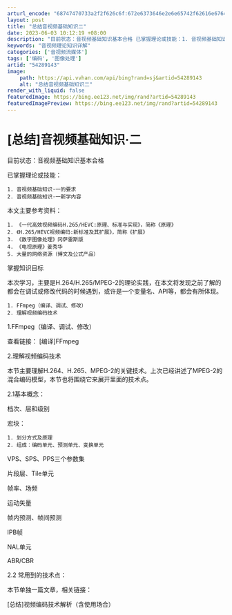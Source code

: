 ```yaml
---
arturl_encode: "68747470733a2f2f626c6f:672e6373646e2e6e65742f62616e6764696e6773686f756a69:2f61727469636c652f64657461696c732f3534323839313433"
layout: post
title: "总结音视频基础知识二"
date: 2023-06-03 10:12:19 +08:00
description: "目前状态：音视频基础知识基本合格 已掌握理论或技能：1. 音视频基础知识·一的要求2. 音视频基础知"
keywords: "音视频理论知识详解"
categories: ['音视频流媒体']
tags: ['编码', '图像处理']
artid: "54289143"
image:
    path: https://api.vvhan.com/api/bing?rand=sj&artid=54289143
    alt: "总结音视频基础知识二"
render_with_liquid: false
featuredImage: https://bing.ee123.net/img/rand?artid=54289143
featuredImagePreview: https://bing.ee123.net/img/rand?artid=54289143
---
```


# [总结]音视频基础知识·二

目前状态：音视频基础知识基本合格
  
已掌握理论或技能：

```
1. 音视频基础知识·一的要求
2. 音视频基础知识·一新学内容

```

本文主要参考资料：

```
1. 《一代高效视频编码H.265/HEVC:原理、标准与实现》，简称《原理》
2. 《H.265/HEVC视频编码:新标准及其扩展》，简称《扩展》
3. 《数字图像处理》冈萨雷斯版
4. 《电视原理》姜秀华
5. 大量的网络资源（博文及公式产品）

```

掌握知识目标
  
本次学习，主要是H.264/H.265/MPEG-2的理论实践，在本文将发现之前了解的都会在调试或修改代码的时候遇到，或许是一个变量名、API等，都会有所体现。

```
1. FFmpeg（编译、调试、修改）
2. 理解视频编码技术

```

1.FFmpeg（编译、调试、修改）
  
查看链接： [编译]FFmpeg

2.理解视频编码技术
  
本节主要理解H.264、H.265、MPEG-2的关键技术。上次已经讲述了MPEG-2的混合编码模型，本节也将围绕它来展开里面的技术点。

2.1基本概念：
  
档次、层和级别
  
宏块：

```
1. 划分方式及原理
2. 组成：编码单元、预测单元、变换单元

```

VPS、SPS、PPS三个参数集
  
片段层、Tile单元
  
帧率、场频
  
运动矢量
  
帧内预测、帧间预测
  
IPB帧
  
NAL单元
  
ABR/CBR

2.2 常用到的技术点：
  
本节单独一篇文章，相关链接：
  
[总结]视频编码技术解析（含使用场合）